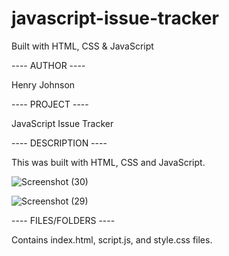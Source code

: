 # javascript-issue-tracker
Built with HTML, CSS & JavaScript

---- AUTHOR ----

Henry Johnson

---- PROJECT ----

JavaScript Issue Tracker

---- DESCRIPTION ----

This was built with HTML, CSS and JavaScript.

![Screenshot (30)](https://user-images.githubusercontent.com/40214178/159985284-37f75d0d-5db2-417c-8bed-3a13f7459b1c.png)

![Screenshot (29)](https://user-images.githubusercontent.com/40214178/159985295-b00b006a-1b60-43a6-b535-03c56e11b37a.png)


---- FILES/FOLDERS ----

Contains index.html, script.js, and style.css files.
